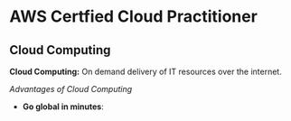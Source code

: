 # AWS Certfied Cloud Practitioner 

## Cloud Computing

**Cloud Computing:** On demand delivery of IT resources over the internet.

*Advantages of Cloud Computing*
- __Go global in minutes__: 
